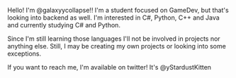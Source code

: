 Hello! I'm @galaxyycollapse!!
I'm a student focused on GameDev, but that's looking into backend as well.
I'm interested in C#, Python, C++ and Java and currently studying C# and Python.

Since I'm still learning those languages I'll not be involved in projects nor anything else. Still, I may be creating my own projects or looking into some exceptions.

If you want to reach me, I'm available on twitter! It's @yStardustKitten
